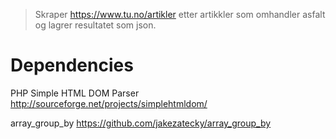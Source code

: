 > Skraper https://www.tu.no/artikler etter artikkler som omhandler asfalt og lagrer resultatet som json. 

# Dependencies
PHP Simple HTML DOM Parser http://sourceforge.net/projects/simplehtmldom/

array_group_by https://github.com/jakezatecky/array_group_by
